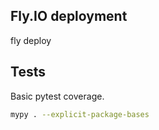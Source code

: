 

## Fly.IO deployment

fly deploy

## Tests

Basic pytest coverage.

```bash
mypy . --explicit-package-bases
```